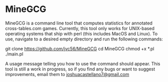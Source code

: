 # MineGCG

MineGCG is a command line tool that computes statistics
for annotated cross-tables.com games. Currently, this
tool only works for UNIX-based operating systems that
ship with perl (this includes MacOS and Linux).
To use, navigate to a desired empty directory and run
the following commands:

git clone https://github.com/jvc56/MineGCG
cd MineGCG
chmod +x *.pl
./main.pl

A usage message telling you how to use the command should appear.
This tool is still a work in progress, so if you find any bugs
or want to suggest improvements, email them to joshuacastellano7@gmail.com